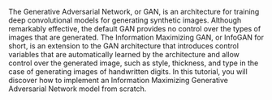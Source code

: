 The Generative Adversarial Network, or GAN, is an architecture for training deep convolutional
models for generating synthetic images. Although remarkably effective, the default GAN
provides no control over the types of images that are generated. The Information Maximizing
GAN, or InfoGAN for short, is an extension to the GAN architecture that introduces control
variables that are automatically learned by the architecture and allow control over the generated
image, such as style, thickness, and type in the case of generating images of handwritten digits.
In this tutorial, you will discover how to implement an Information Maximizing Generative
Adversarial Network model from scratch.